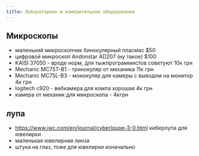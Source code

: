 ```yaml
---
title: Лабораторное и измерительное оборудование
---
```


## Микроскопы
- маленький микроскопчик бинокулярный пласмас $50 
- цифровой микроскоп Andonstar AD207 (ну такое) $100
- KAISI 37050 - вроде норм, для тыжпрограммистов советуют 10к грн
- Mechanic MC75T-B1 - тринокуляр от механика 11к грн
- Mechanic MC75L-B3  - монокуляр для камеры с выводом на монитор 4к грн
- logitech c920 - вебкамера для компа хорошая 4к грн
- камера от механик для микроскопа - 4кгрн


## лупа
- https://www.iwc.com/en/journal/cyberloupe-3-0.html киберлупа для ювелирки
- маленькая ювелирная линза
- штука на глаз, тоже для ювелирки изначально
